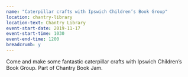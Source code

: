 ```yaml
---
name: "Caterpillar crafts with Ipswich Children’s Book Group"
location: chantry-library
location-text: Chantry Library
event-start-date: 2019-11-17
event-start-time: 1030
event-end-time: 1200
breadcrumb: y
---
```


Come and make some fantastic caterpillar crafts with Ipswich Children’s Book Group. Part of Chantry Book Jam.
